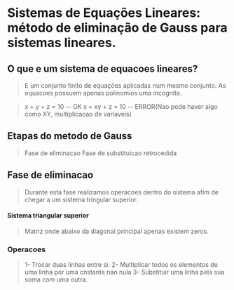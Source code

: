 # Sistemas de Equações Lineares: método de eliminação de Gauss para sistemas lineares.


## O que e um sistema de equacoes lineares?
> E um conjunto finito de equações aplicadas num mesmo conjunto. As equacoes possuem apenas polinomios uma incognita.

> x + y + z = 10 -- OK 
> x + xy + z = 10 -- ERROR(Nao pode haver algo como XY, multiplicacao de variaveis)

## Etapas do metodo de Gauss
> Fase de eliminacao 
> Fase de substituicao retrocedida

## Fase de eliminacao
> Durante esta fase realizamos operacoes dentro do sistema afim de chegar a um sistema tringular superior.

#### Sistema triangular superior
> Matriz onde abaixo da diagonal principal apenas existem zeros.

### Operacoes
> 1- Trocar duas linhas entre si. 
> 2- Multiplicar todos os elementos de uma linha por uma cnstante nao nula 
> 3- Substituir uma linha pela sua soma com uma outra.





